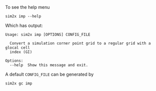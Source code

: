 To see the help menu
```shell
sim2x imp --help
```
Which has output:
~~~shell
Usage: sim2x imp [OPTIONS] CONFIG_FILE

  Convert a simulation corner point grid to a regular grid with a glocal cell
  index (GI)

Options:
  --help  Show this message and exit.

~~~
A default `CONFIG_FILE` can be generated by
```shell
sim2x gc imp
```
